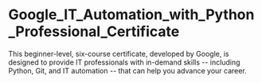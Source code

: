 # Google_IT_Automation_with_Python_Professional_Certificate

This beginner-level, six-course certificate, developed by Google, is designed to provide IT professionals with in-demand skills -- including Python, Git, and IT automation -- that can help you advance your career.